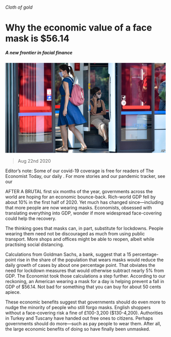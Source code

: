 ###### Cloth of gold

# Why the economic value of a face mask is $56.14 

##### A new frontier in facial finance 

![image](images/20200822_FNP502.jpg) 

> Aug 22nd 2020 

Editor’s note: Some of our covid-19 coverage is free for readers of The Economist Today, our daily . For more stories and our pandemic tracker, see our 

AFTER A BRUTAL first six months of the year, governments across the world are hoping for an economic bounce-back. Rich-world GDP fell by about 10% in the first half of 2020. Yet much has changed since—including that more people are now wearing masks. Economists, obsessed with translating everything into GDP, wonder if more widespread face-covering could help the recovery.

The thinking goes that masks can, in part, substitute for lockdowns. People wearing them need not be discouraged as much from using public transport. More shops and offices might be able to reopen, albeit while practising social distancing.


Calculations from Goldman Sachs, a bank, suggest that a 15 percentage-point rise in the share of the population that wears masks would reduce the daily growth of cases by about one percentage point. That obviates the need for lockdown measures that would otherwise subtract nearly 5% from GDP. The Economist took those calculations a step further. According to our reckoning, an American wearing a mask for a day is helping prevent a fall in GDP of $56.14. Not bad for something that you can buy for about 50 cents apiece.

These economic benefits suggest that governments should do even more to nudge the minority of people who still forgo masks. English shoppers without a face-covering risk a fine of £100-3,200 ($130-4,200). Authorities in Turkey and Tuscany have handed out free ones to citizens. Perhaps governments should do more—such as pay people to wear them. After all, the large economic benefits of doing so have finally been unmasked.

